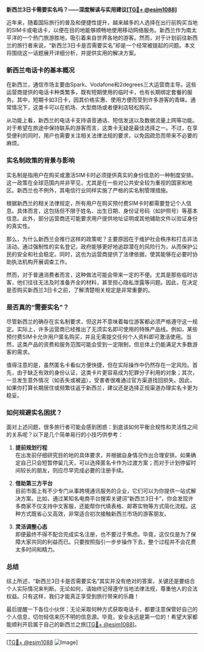 **新西兰3日卡需要实名吗？——深度解读与实用建议[[TG💪+ @esim1088](https://t.me/s/esim1088)]**

近年来，随着国际旅行的普及和便捷性提升，越来越多的人选择在出行前购买当地的SIM卡或电话卡，以便在目的地能够顺畅地使用移动网络服务。新西兰作为南太平洋的一个热门旅游胜地，吸引着来自世界各地的游客。然而，对于计划前往新西兰的旅行者来说，“新西兰3日卡是否需要实名”却是一个经常被提起的问题。本文将围绕这一话题展开详细分析，并提供实用的解决方案。

### 新西兰电话卡的基本概况

在新西兰，通信市场主要由Spark、Vodafone和2degrees三大运营商主导。这些运营商提供的电话卡种类繁多，既有短期使用的临时卡，也有长期绑定套餐的服务。其中，短期卡如3日卡，因其价格实惠、使用方便而受到许多游客的青睐。通常情况下，这类卡可以在机场、大型商场或者便利店轻松购买。

从功能上看，新西兰的电话卡支持语音通话、短信发送以及数据流量上网等功能。对于希望在旅途中保持联系的游客而言，这类卡无疑是最佳选择之一。不过，在享受便利的同时，用户也需要关注相关法律法规的要求，以免因疏忽而带来不必要的麻烦。

### 实名制政策的背景与影响

实名制是指用户在购买或激活SIM卡时必须提供真实的身份信息的一种制度安排。这一政策在全球范围内并非罕见，尤其是在一些对公共安全较为重视的国家和地区。新西兰也不例外，其电信行业同样实施了严格的实名制管理措施。

根据新西兰的相关法律规定，所有用户在购买预付费SIM卡时都需要登记个人信息。具体而言，这包括但不限于姓名、出生日期、身份证号码（如护照号）等基本信息。此外，部分运营商还可能要求用户提供地址证明或其他辅助文件以验证身份的真实性。

那么，为什么新西兰会推行这样的政策呢？主要原因在于维护社会秩序和打击非法活动。通过强制性的实名登记，政府能够更好地追踪潜在的风险行为，从而保护公民的安全和社会稳定。同时，这也为运营商提供了法律依据，使其能够在必要时协助执法机构开展调查工作。

然而，对于普通消费者而言，这种做法可能会带来一定的不便。尤其是那些临时访客，他们往往无法及时准备齐全的材料，甚至担心隐私泄露等问题。因此，在决定是否购买新西兰3日卡之前，了解清楚相关规定是非常重要的。

### 是否真的“需要实名”？

尽管新西兰的确存在实名制要求，但这并不意味着每位游客都必须严格遵守这一规定。实际上，许多运营商已经推出了无须实名即可使用的特殊产品线。例如，某些预付费SIM卡允许用户匿名购买，并且无需提交任何个人资料即可激活使用。当然，这类产品的资费和服务范围可能会受到一定限制，但总体上仍能满足大多数游客的需求。

值得注意的是，虽然匿名卡看似方便快捷，但在实际操作中仍然存在一定风险。首先，由于缺乏有效的身份认证，这类卡片更容易成为犯罪分子利用的对象；其次，一旦发生意外情况（如丢失或被盗），受害者很难通过官方渠道找回损失。因此，如果你打算长期居住或频繁往返于新西兰，建议还是选择正规渠道办理实名卡更为稳妥。

### 如何规避实名困扰？

面对上述问题，很多旅行者可能会感到困惑：到底该如何平衡合规性和灵活性之间的关系呢？以下是几个简单易行的小技巧供参考：

1. **提前规划行程**  
   在出发前仔细研究目的地的具体要求，并根据自身情况作出合理安排。如果确定自己只会短暂停留几天，可以选择匿名卡作为过渡方案；而对于计划停留时间较长的朋友，则应尽早完成必要的注册手续。

2. **借助第三方平台**  
   目前市面上有不少专门从事跨境通讯服务的企业，它们可以为你提供一站式解决方案。比如，通过某知名电商平台搜索关键词“新西兰3日卡”，你会发现许多商家不仅支持中文客服，还能帮你代填表格、邮寄实物等方式简化流程。这种方式既省心又高效，非常适合初次接触新西兰市场的游客朋友。

3. **灵活调整心态**  
   即便最终不得不配合完成实名注册，也不要过于焦虑。毕竟，这仅仅是为了保障大家共同的利益而已。只要按照指引一步步操作下去，整个过程并不会花费太多时间和精力。

### 总结

综上所述，“新西兰3日卡是否需要实名”其实并没有绝对的答案，关键还是要结合个人实际情况来判断。无论如何，请始终记得遵守当地法律法规，尊重他人的合法权益。只有这样，我们才能真正享受到旅行带来的乐趣！

最后提醒一下各位小伙伴：无论采取何种方式获取电话卡，都要注意保管好自己的个人信息，切勿轻信来历不明的信息源。毕竟，安全永远是第一位的！希望大家都能顺利开启属于自己的新西兰之旅[[TG💪+ @esim1088](https://t.me/s/esim1088)]。

---

[[TG💪+ @esim1088](https://t.me/s/esim1088) ![Image](https://i.postimg.cc/4NQfJmqS/Snipaste-2025-05-13-00-14-12.png)]
